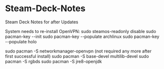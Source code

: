 # Steam-Deck-Notes
Steam Deck Notes for after Updates

System needs to re-install OpenVPN:
sudo steamos-readonly disable
sudo pacman-key --init
sudo pacman-key --populate archlinux
sudo pacman-key --populate holo


sudo pacman -S networkmanager-openvpn (not required any more after first successful install)
sudo pacman -S base-devel multilib-devel
sudo pacman -S rgbds
sudo pacman -S jre8-openjdk

